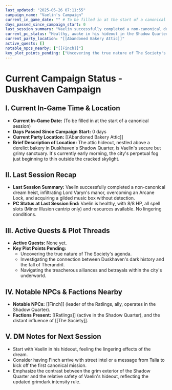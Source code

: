 ```yaml
---
last_updated: "2025-05-26 07:11:55"
campaign_name: "Vaelin's Campaign"
current_in_game_date: "" # To be filled in at the start of a canonical session
days_passed_since_campaign_start: 0
last_session_summary: "Vaelin successfully completed a non-canonical dream heist, infiltrating Lord Varyn's manor, overcoming an Arcane Lock, and acquiring a gilded music box without detection."
current_pc_status: "Healthy, awake in his hideout in the Shadow Quarter."
current_party_location: "[[Abandoned Bakery Attic]]"
active_quests: []
notable_npcs_nearby: ["[[Finch]]"]
key_plot_points_pending: ["Uncovering the true nature of The Society's agenda", "Investigating the connection between Duskhaven's dark history and the fall of Therandril", "Navigating the treacherous alliances and betrayals within the city's underworld."]
---
```


# Current Campaign Status - Duskhaven Campaign

## I. Current In-Game Time & Location

* **Current In-Game Date:** (To be filled in at the start of a canonical session)
* **Days Passed Since Campaign Start:** 0 days
* **Current Party Location:** [[Abandoned Bakery Attic]]
* **Brief Description of Location:** The attic hideout, nestled above a derelict bakery in Duskhaven's Shadow Quarter, is Vaelin's secure but grimy sanctuary. It's currently early morning, the city's perpetual fog just beginning to thin outside the cracked skylight.

## II. Last Session Recap

* **Last Session Summary:** Vaelin successfully completed a non-canonical dream heist, infiltrating Lord Varyn's manor, overcoming an Arcane Lock, and acquiring a gilded music box without detection.
* **PC Status at Last Session End:** Vaelin is healthy, with 8/8 HP, all spell slots (Minor Illusion cantrip only) and resources available. No lingering conditions.

## III. Active Quests & Plot Threads

* **Active Quests:** None yet.
* **Key Plot Points Pending:**
    * Uncovering the true nature of The Society's agenda.
    * Investigating the connection between Duskhaven's dark history and the fall of Therandril.
    * Navigating the treacherous alliances and betrayals within the city's underworld.

## IV. Notable NPCs & Factions Nearby

* **Notable NPCs:** [[Finch]] (leader of the Ratlings, ally, operates in the Shadow Quarter).
* **Factions Present:** [[Ratlings]] (active in the Shadow Quarter), and the distant influence of [[The Society]].

## V. DM Notes for Next Session

* Start with Vaelin in his hideout, feeling the lingering effects of the dream.
* Consider having Finch arrive with street intel or a message from Talia to kick off the first canonical mission.
* Emphasize the contrast between the grim exterior of the Shadow Quarter and the relative safety of Vaelin's hideout, reflecting the updated grimdark intensity rule.